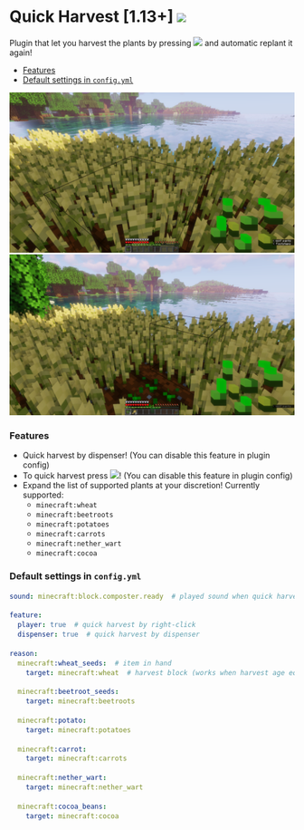 # Quick Harvest [1.13+] <img src="https://github.com/teacondemns/static.pexty.xyz/blob/main/src/emoji/animated/minecraft.gif?raw=true" height="35"/>
Plugin that let you harvest the plants by pressing <img src="https://github.com/teacondemns/static.pexty.xyz/blob/main/src/icon/controller/mouse-right.png?raw=true" height="20"/> and automatic replant it again!
- [Features](#features)
- [Default settings in `config.yml`](#default-settings-in-configyml)

![](preview/preview-1.png)
![](preview/preview-2.png)

### Features
- Quick harvest by dispenser! (You can disable this feature in plugin config)
- To quick harvest press <img src="https://github.com/teacondemns/static.pexty.xyz/blob/main/src/icon/controller/mouse-right.png?raw=true" height="20"/>! (You can disable this feature in plugin config)
- Expand the list of supported plants at your discretion! Currently supported:
  - `minecraft:wheat`
  - `minecraft:beetroots`
  - `minecraft:potatoes`
  - `minecraft:carrots`
  - `minecraft:nether_wart`
  - `minecraft:cocoa`

### Default settings in `config.yml`
```yml
sound: minecraft:block.composter.ready  # played sound when quick harvest

feature:
  player: true  # quick harvest by right-click
  dispenser: true  # quick harvest by dispenser

reason:
  minecraft:wheat_seeds:  # item in hand
    target: minecraft:wheat  # harvest block (works when harvest age equals max age)

  minecraft:beetroot_seeds:
    target: minecraft:beetroots

  minecraft:potato:
    target: minecraft:potatoes

  minecraft:carrot:
    target: minecraft:carrots

  minecraft:nether_wart:
    target: minecraft:nether_wart

  minecraft:cocoa_beans:
    target: minecraft:cocoa
```
